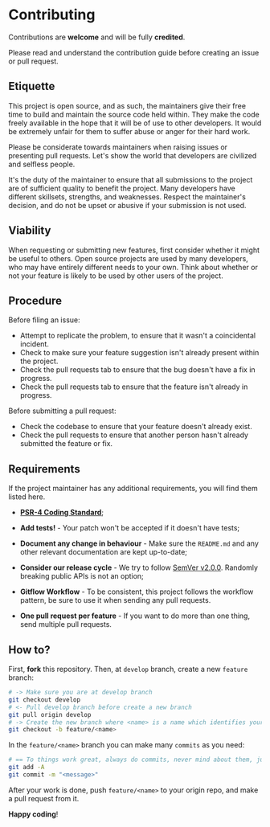 # Contributing

Contributions are **welcome** and will be fully **credited**.

Please read and understand the contribution guide before creating an issue or pull request.

## Etiquette

This project is open source, and as such, the maintainers give their free time to build and maintain the source code held within. They make the code freely available in the hope that it will be of use to other developers. It would be extremely unfair for them to suffer abuse or anger for their hard work.

Please be considerate towards maintainers when raising issues or presenting pull requests. Let's show the world that developers are civilized and selfless people.

It's the duty of the maintainer to ensure that all submissions to the project are of sufficient quality to benefit the project. Many developers have different skillsets, strengths, and weaknesses. Respect the maintainer's decision, and do not be upset or abusive if your submission is not used.

## Viability

When requesting or submitting new features, first consider whether it might be useful to others. Open source projects are used by many developers, who may have entirely different needs to your own. Think about whether or not your feature is likely to be used by other users of the project.

## Procedure

Before filing an issue:

- Attempt to replicate the problem, to ensure that it wasn't a coincidental incident.
- Check to make sure your feature suggestion isn't already present within the project.
- Check the pull requests tab to ensure that the bug doesn't have a fix in progress.
- Check the pull requests tab to ensure that the feature isn't already in progress.

Before submitting a pull request:

- Check the codebase to ensure that your feature doesn't already exist.
- Check the pull requests to ensure that another person hasn't already submitted the feature or fix.

## Requirements

If the project maintainer has any additional requirements, you will find them listed here.

- **[PSR-4 Coding Standard](https://www.php-fig.org/psr/psr-4/)**;

- **Add tests!** - Your patch won't be accepted if it doesn't have tests;

- **Document any change in behaviour** - Make sure the `README.md` and any other relevant documentation are kept up-to-date;

- **Consider our release cycle** - We try to follow [SemVer v2.0.0](https://semver.org/). Randomly breaking public APIs is not an option;

- **Gitflow Workflow** - To be consistent, this project follows the workflow pattern, be sure to use it when sending any pull requests.

- **One pull request per feature** - If you want to do more than one thing, send multiple pull requests.

## How to?

First, **fork** this repository. Then, at `develop` branch, create a new `feature` branch:

```bash
# -> Make sure you are at develop branch
git checkout develop
# <- Pull develop branch before create a new branch
git pull origin develop
# -> Create the new branch where <name> is a name which identifies your branch
git checkout -b feature/<name>
```

In the `feature/<name>` branch you can make many `commits` as you need:

```bash
# == To things work great, always do commits, never mind about them, just organize yourself
git add -A
git commit -m "<message>"
```

After your work is done, push `feature/<name>` to your origin repo, and make a pull request from it. 

**Happy coding**!